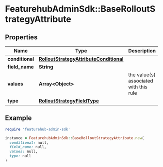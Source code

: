 # FeaturehubAdminSdk::BaseRolloutStrategyAttribute

## Properties

| Name | Type | Description | Notes |
| ---- | ---- | ----------- | ----- |
| **conditional** | [**RolloutStrategyAttributeConditional**](RolloutStrategyAttributeConditional.md) |  | [optional] |
| **field_name** | **String** |  | [optional] |
| **values** | **Array&lt;Object&gt;** | the value(s) associated with this rule | [optional] |
| **type** | [**RolloutStrategyFieldType**](RolloutStrategyFieldType.md) |  | [optional] |

## Example

```ruby
require 'featurehub-admin-sdk'

instance = FeaturehubAdminSdk::BaseRolloutStrategyAttribute.new(
  conditional: null,
  field_name: null,
  values: null,
  type: null
)
```

